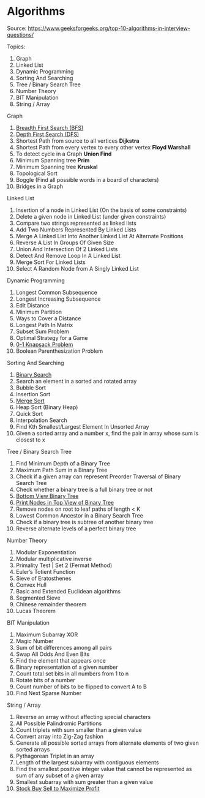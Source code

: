 # Algorithms

Source: https://www.geeksforgeeks.org/top-10-algorithms-in-interview-questions/

Topics:

1. Graph
2. Linked List
3. Dynamic Programming
4. Sorting And Searching
5. Tree / Binary Search Tree
6. Number Theory
7. BIT Manipulation
8. String / Array

Graph

1. [Breadth First Search (BFS)](dfs_bfs.ipynb)
2. [Depth First Search (DFS)](dfs_bfs.ipynb)
3. Shortest Path from source to all vertices **Dijkstra**
4. Shortest Path from every vertex to every other vertex **Floyd Warshall**
5. To detect cycle in a Graph **Union Find**
6. Minimum Spanning tree **Prim**
7. Minimum Spanning tree **Kruskal**
8. Topological Sort
9. Boggle (Find all possible words in a board of characters)
10. Bridges in a Graph



Linked List

1. Insertion of a node in Linked List (On the basis of some constraints)
2. Delete a given node in Linked List (under given constraints)
3. Compare two strings represented as linked lists
4. Add Two Numbers Represented By Linked Lists
5. Merge A Linked List Into Another Linked List At Alternate Positions
6. Reverse A List In Groups Of Given Size
7. Union And Intersection Of 2 Linked Lists
8. Detect And Remove Loop In A Linked List
9. Merge Sort For Linked Lists
10. Select A Random Node from A Singly Linked List

Dynamic Programming

1. Longest Common Subsequence
2. Longest Increasing Subsequence
3. Edit Distance
4. Minimum Partition
5. Ways to Cover a Distance
6. Longest Path In Matrix
7. Subset Sum Problem
8. Optimal Strategy for a Game
9. [0-1 Knapsack Problem](dynamic_programming.ipynb)
10. Boolean Parenthesization Problem

Sorting And Searching



1. [Binary Search](sorting_and_searching.ipynb)
2. Search an element in a sorted and rotated array
3. Bubble Sort
4. Insertion Sort
5. [Merge Sort](sorting_and_searching.ipynb)
6. Heap Sort (Binary Heap)
7. Quick Sort
8. Interpolation Search
9. Find Kth Smallest/Largest Element In Unsorted Array
10. Given a sorted array and a number x, find the pair in array whose sum is closest to x

Tree / Binary Search Tree

1. Find Minimum Depth of a Binary Tree
2. Maximum Path Sum in a Binary Tree
3. Check if a given array can represent Preorder Traversal of Binary Search Tree
4. Check whether a binary tree is a full binary tree or not
5. [Bottom View Binary Tree](tree.ipynb)
6. [Print Nodes in Top View of Binary Tree](tree.ipynb)
7. Remove nodes on root to leaf paths of length < K
8. Lowest Common Ancestor in a Binary Search Tree
9. Check if a binary tree is subtree of another binary tree
10. Reverse alternate levels of a perfect binary tree

Number Theory

1. Modular Exponentiation
2. Modular multiplicative inverse
3. Primality Test | Set 2 (Fermat Method)
4. Euler’s Totient Function
5. Sieve of Eratosthenes
6. Convex Hull
7. Basic and Extended Euclidean algorithms
8. Segmented Sieve
9. Chinese remainder theorem
10. Lucas Theorem

BIT Manipulation

1. Maximum Subarray XOR
2. Magic Number
3. Sum of bit differences among all pairs
4. Swap All Odds And Even Bits
5. Find the element that appears once
6. Binary representation of a given number
7. Count total set bits in all numbers from 1 to n
8. Rotate bits of a number
9. Count number of bits to be flipped to convert A to B
10. Find Next Sparse Number



String / Array

1. Reverse an array without affecting special characters
2. All Possible Palindromic Partitions
3. Count triplets with sum smaller than a given value
4. Convert array into Zig-Zag fashion
5. Generate all possible sorted arrays from alternate elements of two given sorted arrays
6. Pythagorean Triplet in an array
7. Length of the largest subarray with contiguous elements
8. Find the smallest positive integer value that cannot be represented as sum of any subset of a given array
9. Smallest subarray with sum greater than a given value
10. [Stock Buy Sell to Maximize Profit](sorting_and_searching.ipynb)